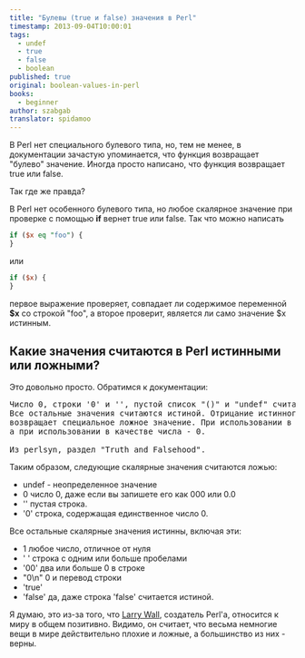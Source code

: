 ```yaml
---
title: "Булевы (true и false) значения в Perl"
timestamp: 2013-09-04T10:00:01
tags:
  - undef
  - true
  - false
  - boolean
published: true
original: boolean-values-in-perl
books:
  - beginner
author: szabgab
translator: spidamoo
---
```



В Perl нет специального булевого типа, но, тем не менее, в документации зачастую упоминается, что
функция возвращает "булево" значение. Иногда просто написано, что функция возвращает true или false.

Так где же правда?


В Perl нет особенного булевого типа, но любое скалярное значение при проверке с помощью <b>if</b>
вернет true или false. Так что можно написать

```perl
if ($x eq "foo") {
}
```

или

```perl
if ($x) {
}
```

первое выражение проверяет, совпадает ли содержимое переменной <b>$x</b> со строкой "foo", а второе
проверит, является ли само значение $x истинным.

## Какие значения считаются в Perl истинными или ложными?

Это довольно просто. Обратимся к документации:

<pre>
Число 0, строки '0' и '', пустой список "()" и "undef" считаются ложью в булевом контексте.
Все остальные значения считаются истиной. Отрицание истинного значения с помощью "!" или "not"
возвращает специальное ложное значение. При использовании в качестве строки оно считается '',
а при использовании в качестве числа - 0.

Из perlsyn, раздел "Truth and Falsehood".
</pre>

Таким образом, следующие скалярные значения считаются ложью:

* undef - неопределенное значение
* 0  число 0, даже если вы запишете его как 000 или 0.0
* ''   пустая строка.
* '0'  строка, содержащая единственное число 0.

Все остальные скалярные значения истинны, включая эти:

* 1 любое число, отличное от нуля
* ' '   строка с одним или больше пробелами
* '00'   два или больше 0 в строке
* "0\n"  0 и перевод строки
* 'true'
* 'false'   да, даже строка 'false' считается истиной.

Я думаю, это из-за того, что [Larry Wall](http://www.wall.org/~larry/), создатель Perl'а,
относится к миру в общем позитивно. Видимо, он считает, что весьма немногие вещи в мире 
действительно плохие и ложные, а большинство из них - верны.

